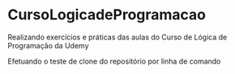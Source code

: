 # CursoLogicadeProgramacao
Realizando exercícios e práticas das aulas do Curso de Lógica de Programação da Udemy

Efetuando o teste de clone do repositório por linha de comando
